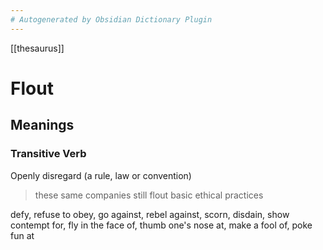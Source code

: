 ```yaml
---
# Autogenerated by Obsidian Dictionary Plugin
---
```


[[thesaurus]]

# Flout

## Meanings

### Transitive Verb

Openly disregard (a rule, law or convention)

> these same companies still flout basic ethical practices

defy, refuse to obey, go against, rebel against, scorn, disdain, show contempt for, fly in the face of, thumb one's nose at, make a fool of, poke fun at


